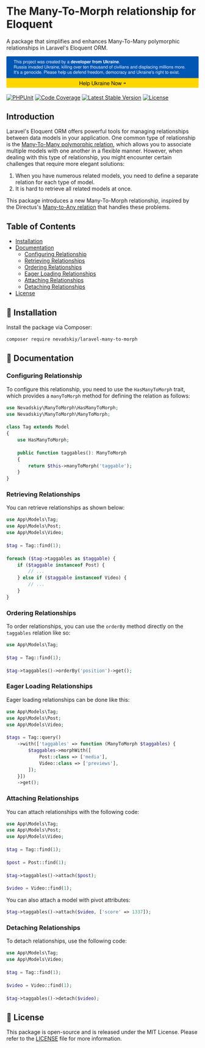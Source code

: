 # The Many-To-Morph relationship for Eloquent

A package that simplifies and enhances Many-To-Many polymorphic relationships in Laravel's Eloquent ORM.

[![Stand With Ukraine](https://raw.githubusercontent.com/vshymanskyy/StandWithUkraine/main/banner-direct-single.svg)](https://stand-with-ukraine.pp.ua)

[![PHPUnit](https://img.shields.io/github/actions/workflow/status/nevadskiy/laravel-many-to-morph/phpunit.yml?branch=master)](https://packagist.org/packages/nevadskiy/laravel-many-to-morph)
[![Code Coverage](https://img.shields.io/codecov/c/github/nevadskiy/laravel-many-to-morph?token=9X6AQQYCPA)](https://packagist.org/packages/nevadskiy/laravel-many-to-morph)
[![Latest Stable Version](https://img.shields.io/packagist/v/nevadskiy/laravel-many-to-morph)](https://packagist.org/packages/nevadskiy/laravel-many-to-morph)
[![License](https://img.shields.io/github/license/nevadskiy/laravel-many-to-morph)](https://packagist.org/packages/nevadskiy/laravel-many-to-morph)

## Introduction

Laravel's Eloquent ORM offers powerful tools for managing relationships between data models in your application. 
One common type of relationship is the [Many-To-Many polymorphic relation](https://laravel.com/docs/10.x/eloquent-relationships#many-to-many-polymorphic-relations), 
which allows you to associate multiple models with one another in a flexible manner. 
However, when dealing with this type of relationship, you might encounter certain challenges that require more elegant solutions:

1. When you have numerous related models, you need to define a separate relation for each type of model.
2. It is hard to retrieve all related models at once.

This package introduces a new Many-To-Morph relationship, inspired by the Directus's [Many-to-Any relation](https://docs.directus.io/app/data-model/relationships.html#many-to-any-m2a) that handles these problems.

## Table of Contents

- [Installation](#-installation)
- [Documentation](#-documentation)
	- [Configuring Relationship](#configuring-relationship)
	- [Retrieving Relationships](#retrieving-relationships)
	- [Ordering Relationships](#ordering-relationships)
	- [Eager Loading Relationships](#eager-loading-relationships)
	- [Attaching Relationships](#attaching-relationships)
	- [Detaching Relationships](#detaching-relationships)
- [License](#-license)

## 🔌 Installation

Install the package via Composer:

```bash
composer require nevadskiy/laravel-many-to-morph
```

## 📄 Documentation

### Configuring Relationship

To configure this relationship, you need to use the `HasManyToMorph` trait, which provides a `manyToMorph` method for defining the relation as follows:

```php
use Nevadskiy\ManyToMorph\HasManyToMorph;
use Nevadskiy\ManyToMorph\ManyToMorph;

class Tag extends Model
{
	use HasManyToMorph;

    public function taggables(): ManyToMorph
    {
        return $this->manyToMorph('taggable');
    }
}
```

### Retrieving Relationships

You can retrieve relationships as shown below:

```php
use App\Models\Tag;
use App\Models\Post;
use App\Models\Video;

$tag = Tag::find(1);

foreach ($tag->taggables as $taggable) {
	if ($taggable instanceof Post) {
		// ...
	} else if ($taggable instanceof Video) {
		// ...
	}
}
```

### Ordering Relationships

To order relationships, you can use the `orderBy` method directly on the `taggables` relation like so:

```php
use App\Models\Tag;

$tag = Tag::find(1);

$tag->taggables()->orderBy('position')->get();
```

### Eager Loading Relationships

Eager loading relationships can be done like this:

```php
use App\Models\Tag;
use App\Models\Post;
use App\Models\Video;

$tags = Tag::query()
	->with(['taggables' => function (ManyToMorph $taggables) {
		$taggables->morphWith([
			Post::class => ['media'],
			Video::class => ['previews'],
		]);
	}])
	->get();
```

### Attaching Relationships

You can attach relationships with the following code:

```php
use App\Models\Tag;
use App\Models\Post;
use App\Models\Video;

$tag = Tag::find(1);

$post = Post::find(1);

$tag->taggables()->attach($post);

$video = Video::find(1);
```

You can also attach a model with pivot attributes:

```php
$tag->taggables()->attach($video, ['score' => 1337]);
```

### Detaching Relationships

To detach relationships, use the following code:

```php
use App\Models\Tag;
use App\Models\Video;

$tag = Tag::find(1);

$video = Video::find(1);

$tag->taggables()->detach($video);
```

## 📜 License

This package is open-source and is released under the MIT License. Please refer to the [LICENSE](LICENSE) file for more information.
